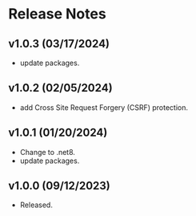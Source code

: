 # Release Notes

## v1.0.3 (03/17/2024)

* update packages.

## v1.0.2 (02/05/2024)

* add Cross Site Request Forgery (CSRF) protection.

## v1.0.1 (01/20/2024)

* Change to .net8.
* update packages.

## v1.0.0 (09/12/2023)

* Released.
